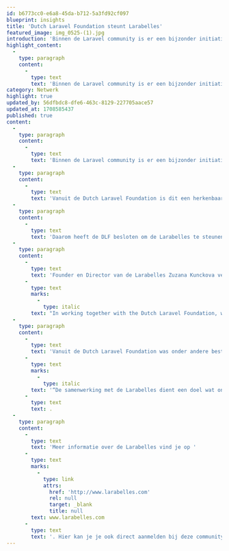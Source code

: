 ```yaml
---
id: b6773cc0-e6a8-45da-b712-5a3fd92cf097
blueprint: insights
title: 'Dutch Laravel Foundation steunt Larabelles'
featured_image: img_0525-(1).jpg
introduction: 'Binnen de Laravel community is er een bijzonder initiatief: De Larabelles. De DLF steunt de Larabelles in haar missie.'
highlight_content:
  -
    type: paragraph
    content:
      -
        type: text
        text: 'Binnen de Laravel community is er een bijzonder initiatief: De Larabelles. De DLF steunt de Larabelles in haar missie.'
category: Netwerk
highlight: true
updated_by: 56dfbdc8-dfe6-463c-8129-227705aace57
updated_at: 1708585437
published: true
content:
  -
    type: paragraph
    content:
      -
        type: text
        text: 'Binnen de Laravel community is er een bijzonder initiatief: De Larabelles. Zij richten zich op het wegnemen van barrières voor mensen die ondervertegenwoordigd of gemarginaliseerd zijn in de PHP-en Laravel community vanwege hun geslacht.'
  -
    type: paragraph
    content:
      -
        type: text
        text: 'Vanuit de Dutch Laravel Foundation is dit een herkenbaar thema en we vinden het belangrijk om diversiteit in de developerscommunity te stimuleren en met elkaar een toegankelijke, open en veilige community te zijn.'
  -
    type: paragraph
    content:
      -
        type: text
        text: 'Daarom heeft de DLF besloten om de Larabelles te steunen in haar missie met een periodieke geldelijke bijdrage. De Larabelles gebruiken deze bijdrage om mensen aan te moedigen een carrière in PHP en Laravel te starten en door een veilige ruimte te bieden waar mensen zich welkom en ondersteund voelen. Niet alleen aan het begin van hun carrière, maar gedurende de hele loopbaan. Ze promoten de prestaties van de aangesloten developers en bieden een sociaal en professioneel netwerk en delen resources.'
  -
    type: paragraph
    content:
      -
        type: text
        text: 'Founder en Director van de Larabelles Zuzana Kunckova vertelt: “'
      -
        type: text
        marks:
          -
            type: italic
        text: "In working together with the Dutch Laravel Foundation, we see an opportunity to reach and encourage even more of the people the Larabelles aim to empower. The Foundation shares our value of making the Laravel world more welcoming for everyone by sharing knowledge and building\_a tight-knit and safe community.”."
  -
    type: paragraph
    content:
      -
        type: text
        text: 'Vanuit de Dutch Laravel Foundation was onder andere bestuurslid Dagmar Ingelse – Cliteur betrokken bij het vormgeven van de samenwerking. Zij vertelt: '
      -
        type: text
        marks:
          -
            type: italic
        text: '“De samenwerking met de Larabelles dient een doel wat ons als DLF, maar ook zeker mij als persoon, na aan het hart ligt. Als buitenstaander heb ik mij altijd erg welkom gevoeld in de Laravel community en met het partnership tussen de Larabelles en de DLF zet ik me dan ook graag in om anderen eenzelfde gevoel te geven.”'
      -
        type: text
        text: .
  -
    type: paragraph
    content:
      -
        type: text
        text: 'Meer informatie over de Larabelles vind je op '
      -
        type: text
        marks:
          -
            type: link
            attrs:
              href: 'http://www.larabelles.com'
              rel: null
              target: _blank
              title: null
        text: www.larabelles.com
      -
        type: text
        text: '. Hier kan je je ook direct aanmelden bij deze community.'
---
```

